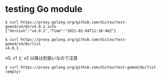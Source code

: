 # testing Go module

```
$ curl https://proxy.golang.org/github.com/dictav/test-gomod/v4/@v/v4.0.1.info
{"Version":"v4.0.1","Time":"2021-02-04T11:38:46Z"}

$ curl https://proxy.golang.org/github.com/dictav/test-gomod/v4/@v/list
v4.0.1
```

v0, v1 と v2 以降は別扱いなので注意

```
$ curl https://proxy.golang.org/github.com/dictav/test-gomod/@v/list
(empty)
```
